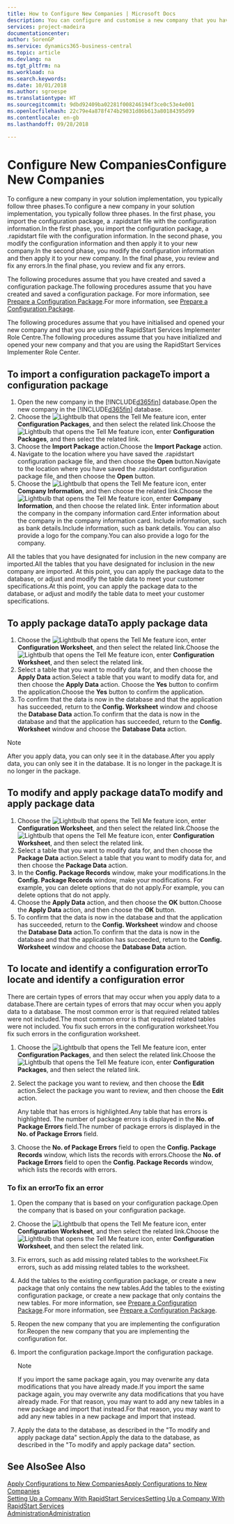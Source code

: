 ```yaml
---
title: How to Configure New Companies | Microsoft Docs
description: You can configure and customise a new company that you have created. To fine tune your implementation, you proceed in three phases to complete your configuration.
services: project-madeira
documentationcenter: 
author: SorenGP
ms.service: dynamics365-business-central
ms.topic: article
ms.devlang: na
ms.tgt_pltfrm: na
ms.workload: na
ms.search.keywords: 
ms.date: 10/01/2018
ms.author: sgroespe
ms.translationtype: HT
ms.sourcegitcommit: 9dbd92409ba02281f008246194f3ce0c53e4e001
ms.openlocfilehash: 22c79e4a878f474b29831d86b613a80184395d99
ms.contentlocale: en-gb
ms.lasthandoff: 09/28/2018

---
```

# <a name="configure-new-companies"></a><span data-ttu-id="f8600-104">Configure New Companies</span><span class="sxs-lookup"><span data-stu-id="f8600-104">Configure New Companies</span></span>
<span data-ttu-id="f8600-105">To configure a new company in your solution implementation, you typically follow three phases.</span><span class="sxs-lookup"><span data-stu-id="f8600-105">To configure a new company in your solution implementation, you typically follow three phases.</span></span> <span data-ttu-id="f8600-106">In the first phase, you import the configuration package, a .rapidstart file with the configuration information.</span><span class="sxs-lookup"><span data-stu-id="f8600-106">In the first phase, you import the configuration package, a .rapidstart file with the configuration information.</span></span> <span data-ttu-id="f8600-107">In the second phase, you modify the configuration information and then apply it to your new company.</span><span class="sxs-lookup"><span data-stu-id="f8600-107">In the second phase, you modify the configuration information and then apply it to your new company.</span></span> <span data-ttu-id="f8600-108">In the final phase, you review and fix any errors.</span><span class="sxs-lookup"><span data-stu-id="f8600-108">In the final phase, you review and fix any errors.</span></span>  

<span data-ttu-id="f8600-109">The following procedures assume that you have created and saved a configuration package.</span><span class="sxs-lookup"><span data-stu-id="f8600-109">The following procedures assume that you have created and saved a configuration package.</span></span> <span data-ttu-id="f8600-110">For more information, see [Prepare a Configuration Package](admin-how-to-prepare-a-configuration-package.md).</span><span class="sxs-lookup"><span data-stu-id="f8600-110">For more information, see [Prepare a Configuration Package](admin-how-to-prepare-a-configuration-package.md).</span></span>  

<span data-ttu-id="f8600-111">The following procedures assume that you have initialised and opened your new company and that you are using the RapidStart Services Implementer Role Centre.</span><span class="sxs-lookup"><span data-stu-id="f8600-111">The following procedures assume that you have initialized and opened your new company and that you are using the RapidStart Services Implementer Role Center.</span></span>

## <a name="to-import-a-configuration-package"></a><span data-ttu-id="f8600-112">To import a configuration package</span><span class="sxs-lookup"><span data-stu-id="f8600-112">To import a configuration package</span></span>  
1. <span data-ttu-id="f8600-113">Open the new company in the [!INCLUDE[d365fin](includes/d365fin_md.md)] database.</span><span class="sxs-lookup"><span data-stu-id="f8600-113">Open the new company in the [!INCLUDE[d365fin](includes/d365fin_md.md)] database.</span></span>  
2. <span data-ttu-id="f8600-114">Choose the ![Lightbulb that opens the Tell Me feature](media/ui-search/search_small.png "Tell me what you want to do") icon, enter **Configuration Packages**, and then select the related link.</span><span class="sxs-lookup"><span data-stu-id="f8600-114">Choose the ![Lightbulb that opens the Tell Me feature](media/ui-search/search_small.png "Tell me what you want to do") icon, enter **Configuration Packages**, and then select the related link.</span></span>  
3. <span data-ttu-id="f8600-115">Choose the **Import Package** action.</span><span class="sxs-lookup"><span data-stu-id="f8600-115">Choose the **Import Package** action.</span></span>  
4. <span data-ttu-id="f8600-116">Navigate to the location where you have saved the .rapidstart configuration package file, and then choose the **Open** button.</span><span class="sxs-lookup"><span data-stu-id="f8600-116">Navigate to the location where you have saved the .rapidstart configuration package file, and then choose the **Open** button.</span></span>  
5. <span data-ttu-id="f8600-117">Choose the ![Lightbulb that opens the Tell Me feature](media/ui-search/search_small.png "Tell me what you want to do") icon, enter **Company Information**, and then choose the related link.</span><span class="sxs-lookup"><span data-stu-id="f8600-117">Choose the ![Lightbulb that opens the Tell Me feature](media/ui-search/search_small.png "Tell me what you want to do") icon, enter **Company Information**, and then choose the related link.</span></span> <span data-ttu-id="f8600-118">Enter information about the company in the company information card.</span><span class="sxs-lookup"><span data-stu-id="f8600-118">Enter information about the company in the company information card.</span></span> <span data-ttu-id="f8600-119">Include information, such as bank details.</span><span class="sxs-lookup"><span data-stu-id="f8600-119">Include information, such as bank details.</span></span> <span data-ttu-id="f8600-120">You can also provide a logo for the company.</span><span class="sxs-lookup"><span data-stu-id="f8600-120">You can also provide a logo for the company.</span></span>  

<span data-ttu-id="f8600-121">All the tables that you have designated for inclusion in the new company are imported.</span><span class="sxs-lookup"><span data-stu-id="f8600-121">All the tables that you have designated for inclusion in the new company are imported.</span></span> <span data-ttu-id="f8600-122">At this point, you can apply the package data to the database, or adjust and modify the table data to meet your customer specifications.</span><span class="sxs-lookup"><span data-stu-id="f8600-122">At this point, you can apply the package data to the database, or adjust and modify the table data to meet your customer specifications.</span></span>  

## <a name="to-apply-package-data"></a><span data-ttu-id="f8600-123">To apply package data</span><span class="sxs-lookup"><span data-stu-id="f8600-123">To apply package data</span></span>  
1. <span data-ttu-id="f8600-124">Choose the ![Lightbulb that opens the Tell Me feature](media/ui-search/search_small.png "Tell me what you want to do") icon, enter **Configuration Worksheet**, and then select the related link.</span><span class="sxs-lookup"><span data-stu-id="f8600-124">Choose the ![Lightbulb that opens the Tell Me feature](media/ui-search/search_small.png "Tell me what you want to do") icon, enter **Configuration Worksheet**, and then select the related link.</span></span>  
2. <span data-ttu-id="f8600-125">Select a table that you want to modify data for, and then choose the **Apply Data** action.</span><span class="sxs-lookup"><span data-stu-id="f8600-125">Select a table that you want to modify data for, and then choose the **Apply Data** action.</span></span> <span data-ttu-id="f8600-126">Choose the **Yes** button to confirm the application.</span><span class="sxs-lookup"><span data-stu-id="f8600-126">Choose the **Yes** button to confirm the application.</span></span>
3. <span data-ttu-id="f8600-127">To confirm that the data is now in the database and that the application has succeeded, return to the **Config. Worksheet** window and choose the **Database Data** action.</span><span class="sxs-lookup"><span data-stu-id="f8600-127">To confirm that the data is now in the database and that the application has succeeded, return to the **Config. Worksheet** window and choose the **Database Data** action.</span></span>  

> [!NOTE]  
>  <span data-ttu-id="f8600-128">After you apply data, you can only see it in the database.</span><span class="sxs-lookup"><span data-stu-id="f8600-128">After you apply data, you can only see it in the database.</span></span> <span data-ttu-id="f8600-129">It is no longer in the package.</span><span class="sxs-lookup"><span data-stu-id="f8600-129">It is no longer in the package.</span></span>  

## <a name="to-modify-and-apply-package-data"></a><span data-ttu-id="f8600-130">To modify and apply package data</span><span class="sxs-lookup"><span data-stu-id="f8600-130">To modify and apply package data</span></span>  
1. <span data-ttu-id="f8600-131">Choose the ![Lightbulb that opens the Tell Me feature](media/ui-search/search_small.png "Tell me what you want to do") icon, enter **Configuration Worksheet**, and then select the related link.</span><span class="sxs-lookup"><span data-stu-id="f8600-131">Choose the ![Lightbulb that opens the Tell Me feature](media/ui-search/search_small.png "Tell me what you want to do") icon, enter **Configuration Worksheet**, and then select the related link.</span></span>  
2. <span data-ttu-id="f8600-132">Select a table that you want to modify data for, and then choose the **Package Data** action.</span><span class="sxs-lookup"><span data-stu-id="f8600-132">Select a table that you want to modify data for, and then choose the **Package Data** action.</span></span>  
3. <span data-ttu-id="f8600-133">In the **Config. Package Records** window, make your modifications.</span><span class="sxs-lookup"><span data-stu-id="f8600-133">In the **Config. Package Records** window, make your modifications.</span></span> <span data-ttu-id="f8600-134">For example, you can delete options that do not apply.</span><span class="sxs-lookup"><span data-stu-id="f8600-134">For example, you can delete options that do not apply.</span></span>  
4. <span data-ttu-id="f8600-135">Choose the **Apply Data** action, and then choose the **OK** button.</span><span class="sxs-lookup"><span data-stu-id="f8600-135">Choose the **Apply Data** action, and then choose the **OK** button.</span></span>  
5. <span data-ttu-id="f8600-136">To confirm that the data is now in the database and that the application has succeeded, return to the **Config. Worksheet** window and choose the **Database Data** action.</span><span class="sxs-lookup"><span data-stu-id="f8600-136">To confirm that the data is now in the database and that the application has succeeded, return to the **Config. Worksheet** window and choose the **Database Data** action.</span></span>  

## <a name="to-locate-and-identify-a-configuration-error"></a><span data-ttu-id="f8600-137">To locate and identify a configuration error</span><span class="sxs-lookup"><span data-stu-id="f8600-137">To locate and identify a configuration error</span></span>  
<span data-ttu-id="f8600-138">There are certain types of errors that may occur when you apply data to a database.</span><span class="sxs-lookup"><span data-stu-id="f8600-138">There are certain types of errors that may occur when you apply data to a database.</span></span> <span data-ttu-id="f8600-139">The most common error is that required related tables were not included.</span><span class="sxs-lookup"><span data-stu-id="f8600-139">The most common error is that required related tables were not included.</span></span> <span data-ttu-id="f8600-140">You fix such errors in the configuration worksheet.</span><span class="sxs-lookup"><span data-stu-id="f8600-140">You fix such errors in the configuration worksheet.</span></span>

1. <span data-ttu-id="f8600-141">Choose the ![Lightbulb that opens the Tell Me feature](media/ui-search/search_small.png "Tell me what you want to do") icon, enter **Configuration Packages**, and then select the related link.</span><span class="sxs-lookup"><span data-stu-id="f8600-141">Choose the ![Lightbulb that opens the Tell Me feature](media/ui-search/search_small.png "Tell me what you want to do") icon, enter **Configuration Packages**, and then select the related link.</span></span>  
2. <span data-ttu-id="f8600-142">Select the package you want to review, and then choose the **Edit** action.</span><span class="sxs-lookup"><span data-stu-id="f8600-142">Select the package you want to review, and then choose the **Edit** action.</span></span>  

    <span data-ttu-id="f8600-143">Any table that has errors is highlighted.</span><span class="sxs-lookup"><span data-stu-id="f8600-143">Any table that has errors is highlighted.</span></span> <span data-ttu-id="f8600-144">The number of package errors is displayed in the **No. of Package Errors** field.</span><span class="sxs-lookup"><span data-stu-id="f8600-144">The number of package errors is displayed in the **No. of Package Errors** field.</span></span>  

3. <span data-ttu-id="f8600-145">Choose the **No. of Package Errors** field to open the **Config. Package Records** window, which lists the records with errors.</span><span class="sxs-lookup"><span data-stu-id="f8600-145">Choose the **No. of Package Errors** field to open the **Config. Package Records** window, which lists the records with errors.</span></span>  

### <a name="to-fix-an-error"></a><span data-ttu-id="f8600-146">To fix an error</span><span class="sxs-lookup"><span data-stu-id="f8600-146">To fix an error</span></span>  
1. <span data-ttu-id="f8600-147">Open the company that is based on your configuration package.</span><span class="sxs-lookup"><span data-stu-id="f8600-147">Open the company that is based on your configuration package.</span></span>  
2. <span data-ttu-id="f8600-148">Choose the ![Lightbulb that opens the Tell Me feature](media/ui-search/search_small.png "Tell me what you want to do") icon, enter **Configuration Worksheet**, and then select the related link.</span><span class="sxs-lookup"><span data-stu-id="f8600-148">Choose the ![Lightbulb that opens the Tell Me feature](media/ui-search/search_small.png "Tell me what you want to do") icon, enter **Configuration Worksheet**, and then select the related link.</span></span>  
3. <span data-ttu-id="f8600-149">Fix errors, such as add missing related tables to the worksheet.</span><span class="sxs-lookup"><span data-stu-id="f8600-149">Fix errors, such as add missing related tables to the worksheet.</span></span>  
4. <span data-ttu-id="f8600-150">Add the tables to the existing configuration package, or create a new package that only contains the new tables.</span><span class="sxs-lookup"><span data-stu-id="f8600-150">Add the tables to the existing configuration package, or create a new package that only contains the new tables.</span></span> <span data-ttu-id="f8600-151">For more information, see [Prepare a Configuration Package](admin-how-to-prepare-a-configuration-package.md).</span><span class="sxs-lookup"><span data-stu-id="f8600-151">For more information, see [Prepare a Configuration Package](admin-how-to-prepare-a-configuration-package.md).</span></span>  
5. <span data-ttu-id="f8600-152">Reopen the new company that you are implementing the configuration for.</span><span class="sxs-lookup"><span data-stu-id="f8600-152">Reopen the new company that you are implementing the configuration for.</span></span>  
6. <span data-ttu-id="f8600-153">Import the configuration package.</span><span class="sxs-lookup"><span data-stu-id="f8600-153">Import the configuration package.</span></span>  

    > [!NOTE]  
    >  <span data-ttu-id="f8600-154">If you import the same package again, you may overwrite any data modifications that you have already made.</span><span class="sxs-lookup"><span data-stu-id="f8600-154">If you import the same package again, you may overwrite any data modifications that you have already made.</span></span> <span data-ttu-id="f8600-155">For that reason, you may want to add any new tables in a new package and import that instead.</span><span class="sxs-lookup"><span data-stu-id="f8600-155">For that reason, you may want to add any new tables in a new package and import that instead.</span></span>  

7. <span data-ttu-id="f8600-156">Apply the data to the database, as described in the "To modify and apply package data" section.</span><span class="sxs-lookup"><span data-stu-id="f8600-156">Apply the data to the database, as described in the "To modify and apply package data" section.</span></span>

## <a name="see-also"></a><span data-ttu-id="f8600-157">See Also</span><span class="sxs-lookup"><span data-stu-id="f8600-157">See Also</span></span>  
[<span data-ttu-id="f8600-158">Apply Configurations to New Companies</span><span class="sxs-lookup"><span data-stu-id="f8600-158">Apply Configurations to New Companies</span></span>](admin-apply-configuration-to-new-companies.md)  
[<span data-ttu-id="f8600-159">Setting Up a Company With RapidStart Services</span><span class="sxs-lookup"><span data-stu-id="f8600-159">Setting Up a Company With RapidStart Services</span></span>](admin-set-up-a-company-with-rapidstart.md)  
[<span data-ttu-id="f8600-160">Administration</span><span class="sxs-lookup"><span data-stu-id="f8600-160">Administration</span></span>](admin-setup-and-administration.md)

